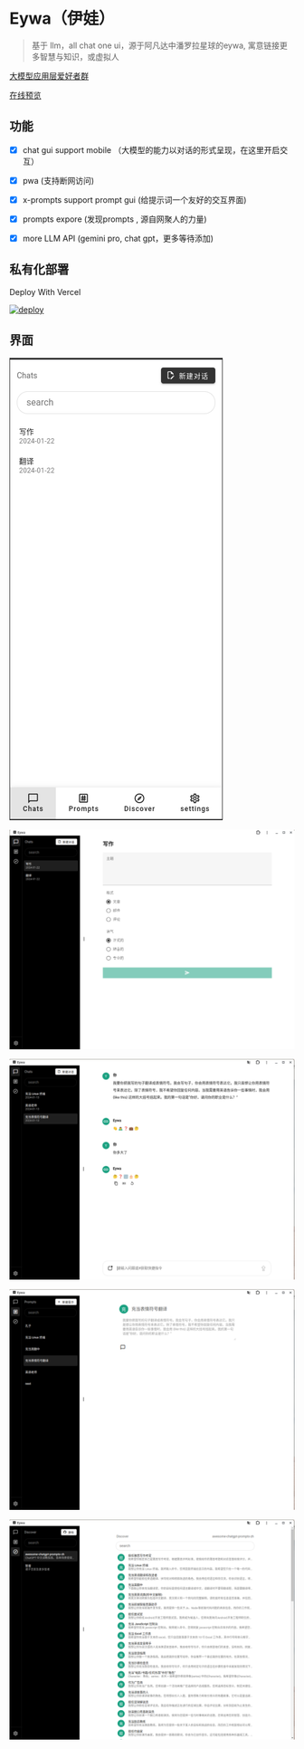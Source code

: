 # Eywa（伊娃）

> 基于 llm，all chat one ui，源于阿凡达中潘罗拉星球的eywa, 寓意链接更多智慧与知识，或虚拟人


[大模型应用层爱好者群](https://zhidayingxiao.cn/to/06g6xX)

[在线预览](https://1e1.fun)

## 功能

- [x] chat gui support mobile （大模型的能力以对话的形式呈现，在这里开启交互）

- [x] pwa (支持断网访问)

- [x] x-prompts support prompt gui (给提示词一个友好的交互界面)

- [x] prompts expore (发现prompts , 源自网聚人的力量)

- [x] more LLM API (gemini pro, chat gpt，更多等待添加)

## 私有化部署

Deploy With Vercel

[![deploy](https://camo.githubusercontent.com/0d115430c1db17132964386282927e5e313543c7d868fc06bc9a7c65d7ec974e/68747470733a2f2f76657263656c2e636f6d2f627574746f6e)](https://vercel.com/new/clone?repository-url=https://github.com/weekend-project-space/eywa-chat)


## 界面

![mobile](./data/mobile.png)

![x-prompts](./data/x-prompts.png)

![chat](./data/chat.png)

![prompts](./data/prompts.png)

![discover](./data/discover.png)

